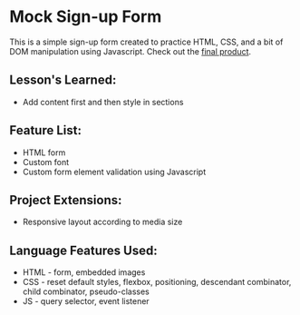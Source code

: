<h1>Mock Sign-up Form</h1>

<p>This is a simple sign-up form created to practice HTML, CSS, and a bit of DOM manipulation using Javascript. Check out the <a href='https://michaeljchong.github.io/sign-up-form/'>final product</a>.</p>

<h2>Lesson's Learned:</h2>
<ul>
    <li>Add content first and then style in sections</li>
</ul>

<h2>Feature List:</h2>
<ul>
    <li>HTML form</li>
    <li>Custom font</li>
    <li>Custom form element validation using Javascript</li>
</ul>

<h2>Project Extensions:</h2>
<ul>
    <li>Responsive layout according to media size</li>
</ul>

<h2>Language Features Used:</h2>
<ul>
    <li>HTML - form, embedded images</li>
    <li>CSS - reset default styles, flexbox, positioning, descendant combinator, child combinator, pseudo-classes</li>
    <li>JS - query selector, event listener</li>
</ul>
